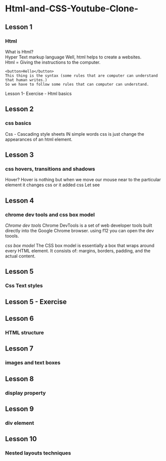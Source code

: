 # Html-and-CSS-Youtube-Clone-

## Lesson 1

### Html

What is Html?<br>
Hyper Text markup language
Well, html helps to create a websites. <br>
Html = Giving the instructions to the computer.

```
<button>Hello</button>
This thing is the syntax (some rules that are computer can understand that human writes.)
So we have to follow some rules that can computer can understand.
```

Lesson 1- Exercise - Html basics

## Lesson 2

### css basics

Css - Cascading style sheets
IN simple words css is just change the appearances of an html element.

## Lesson 3

### css hovers, transitions and shadows

Hover?
Hover is nothing but when we move our mouse near to the particular element it changes css or it added css
Let see

## Lesson 4

### chrome dev tools and css box model

_Chrome dev tools_
Chrome DevTools is a set of web developer tools built directly into the Google Chrome browser. using f12 you can open the dev toools.

_css box model_
The CSS box model is essentially a box that wraps around every HTML element. It consists of: margins, borders, padding, and the actual content.

## Lesson 5

### Css Text styles

## Lesson 5 - Exercise

## Lesson 6

### HTML structure

## Lesson 7

### images and text boxes

## Lesson 8

### display property

## Lesson 9

### div element

## Lesson 10

### Nested layouts techniques
